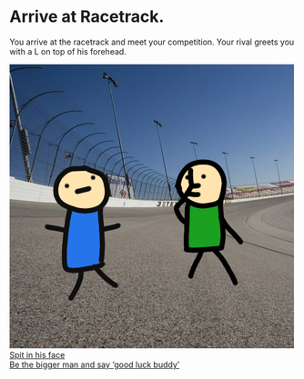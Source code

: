 # Arrive at Racetrack.  
You arrive at the racetrack and meet your competition. Your rival greets you with a L on top of his forehead.  

![arrive-at-racetrack.png](pictures/arrive-at-racetrack.png)  
[Spit in his face](situations/rival-grunt.md)  
[Be the bigger man and say ‘good luck buddy’](situations/get-ready.md)


